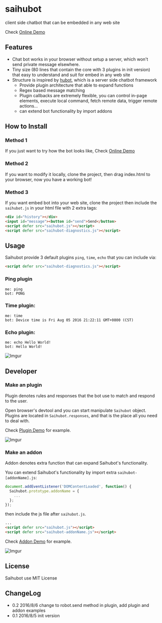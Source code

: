 # saihubot
client side chatbot that can be embedded in any web site

Check [Online Demo](https://gasolin.github.io/saihubot/)

## Features

* Chat bot works in your browser without setup a server, which won't send private message elsewhere.
* Tiny size (80 lines that contain the core with 3 plugins in init version) that easy to understand and suit for embed in any web site
* Structure is inspired by [hubot](https://github.com/github/hubot/), which is a server side chatbot framework
  * Provide plugin architecture that able to expand functions
  * Regex based message matching
  * Plugin callbacks are extremely flexible, you can control in-page elements, execute local command, fetch remote data, trigger remote actions...
  * can extend bot functionality by import addons


## How to Install

### Method 1

If you just want to try how the bot looks like, Check [Online Demo](https://gasolin.github.io/saihubot/)

### Method 2

If you want to modify it locally, clone the project, then drag index.html to your browser, now you have a working bot!

### Method 3

If you want embed bot into your web site, clone the project then include the `saihubot.js` in your html file with 2 extra tags:

```html
<div id="history"></div>
<input id="message"><button id="send">Send</button>
<script defer src="saihubot.js"></script>
<script defer src="saihubot-diagnostics.js"></script>
```

## Usage

Saihubot provide 3 default plugins `ping`, `time`, `echo` that you can include via:

```html
<script defer src="saihubot-diagnostics.js"></script>
```

### Ping plugin

```
me: ping
bot: PONG
```

### Time plugin:

```
me: time
bot: Device time is Fri Aug 05 2016 21:22:11 GMT+0800 (CST)
```

### Echo plugin:

```
me: echo Hello World!
bot: Hello World!
```

![Imgur](http://i.imgur.com/Ljjf0Fw.png)

## Developer

### Make an plugin

Plugin denotes rules and responses that the bot use to match and respond to the user.

Open browser's devtool and you can start manipulate `Saihubot` object.
Plugins are located in `Saihubot.responses`, and that is the place all you need to deal with.

Check [Plugin Demo](https://gasolin.github.io/saihubot/plugin) for example.

![Imgur](http://i.imgur.com/mbhTwf6.png)

### Make an addon

Addon denotes extra function that can expand Saihubot's functionality.

You can extend Saihubot's functionality by import extra `saihubot-[addonName].js`:

```js
document.addEventListener('DOMContentLoaded', function() {
  Saihubot.prototype.addonName = {
    ...
  };
});
```

then include the js file after `saihubot.js`.

```html
...
<script defer src="saihubot.js"></script>
<script defer src="saihubot-addonName.js"></script>
```

Check [Addon Demo](https://gasolin.github.io/saihubot/addon) for example.

![Imgur](http://i.imgur.com/qYCES6M.png)

## License

Saihubot use MIT License

## ChangeLog

* 0.2 2016/8/6 change to robot.send method in plugin, add plugin and addon examples
* 0.1 2016/8/5 init version
